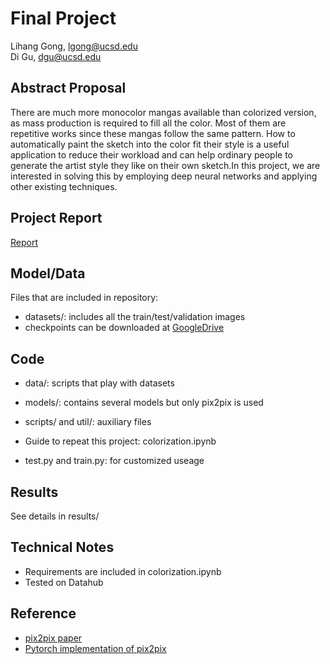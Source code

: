# Final Project

Lihang Gong, lgong@ucsd.edu\
Di Gu, dgu@ucsd.edu

## Abstract Proposal

There are much more monocolor mangas available than colorized version, as mass production is required to fill all the color. Most of them are repetitive works since these mangas follow the same pattern. How to automatically paint the sketch into the color fit their style is a useful application to reduce their workload and can help ordinary people to generate the artist style they like on their own sketch.In this project, we are interested in solving this by employing deep neural networks and applying other existing techniques. 

## Project Report

[Report](Report.pdf)

## Model/Data

Files that are included in repository:
- datasets/: includes all the train/test/validation images
- checkpoints can be downloaded at [GoogleDrive](https://drive.google.com/drive/folders/1m5wf2Fb_9XDbyAkBhNHY2E4LMIoEuDrn?usp=sharing)

## Code

- data/: scripts that play with datasets
- models/: contains several models but only pix2pix is used
- scripts/ and util/: auxiliary files

- Guide to repeat this project: colorization.ipynb
- test.py and train.py: for customized useage 

## Results

See details in results/

## Technical Notes

- Requirements are included in colorization.ipynb
- Tested on Datahub

## Reference

- [pix2pix paper](https://arxiv.org/pdf/1611.07004.pdf)
- [Pytorch implementation of pix2pix](https://github.com/junyanz/pytorch-CycleGAN-and-pix2pix)

